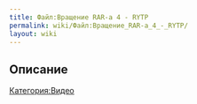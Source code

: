 ```yaml
---
title: Файл:Вращение RAR-a 4 - RYTP
permalink: wiki/Файл:Вращение_RAR-a_4_-_RYTP/
layout: wiki
---
```


## Описание

[Категория:Видео](Категория:Видео "wikilink")
